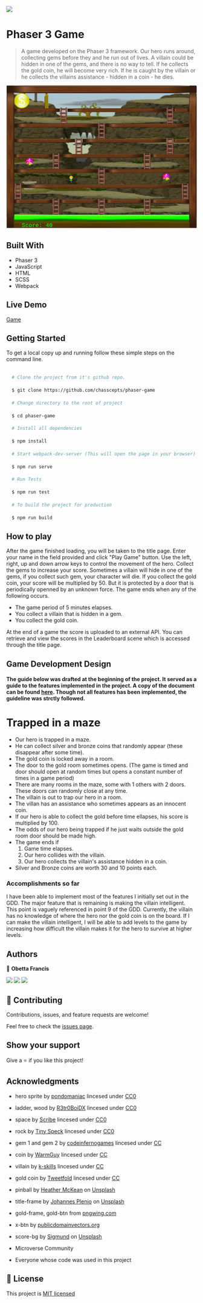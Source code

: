 ![](https://img.shields.io/badge/Microverse-blueviolet)

# Phaser 3 Game

> A game developed on the Phaser 3 framework. Our hero runs around, collecting gems before they and he run out of lives. A villain could be hidden in one of the gems, and there is no way to tell. If he collects the gold coin, he will become very rich. If he is caught by the villain or he collects the villains assistance - hidden in a coin - he dies.

![screenshot](./screenshot.png)

## Built With

- Phaser 3
- JavaScript
- HTML
- SCSS
- Webpack

## Live Demo

[Game](https://friendly-varahamihira-bd76c2.netlify.app/)

## Getting Started

To get a local copy up and running follow these simple steps on the command line.

```bash

  # Clone the project from it's github repo.

  $ git clone https://github.com/chasscepts/phaser-game

  # Change directory to the root of project

  $ cd phaser-game

  # Install all dependencies

  $ npm install

  # Start webpack-dev-server (This will open the page in your browser)

  $ npm run serve

  # Run Tests

  $ npm run test

  # To build the project for production

  $ npm run build

```

## How to play

After the game finished loading, you will be taken to the title page. Enter your name in the field provided and click "Play Game" button.
Use the left, right, up and down arrow keys to control the movement of the hero. Collect the gems to increase your score. Sometimes a villain will hide in one of the gems, if you collect such gem, your character will die. If you collect the gold coin, your score will be multiplied by 50. But it is protected by a door that is periodically openned by an unknown force. The game ends when any of the following occurs.

- The game period of 5 minutes elapses.
- You collect a villain that is hidden in a gem.
- You collect the gold coin.

At the end of a game the score is uploaded to an external API. You can retrieve and view the scores in the Leaderboard scene which is accessed through the title page.

## Game Development Design

#### The guide below was drafted at the beginning of the project. It served as a guide to the features implemented in the project. A copy of the document can be found [here](./GDD.md). Though not all features has been implemented, the guideline was strctly followed.

# Trapped in a maze

- Our hero is trapped in a maze.
- He can collect silver and bronze coins that randomly appear (these disappear after some time).
- The gold coin is locked away in a room.
- The door to the gold room sometimes opens. (The game is timed and door should open at random times but opens a constant number of times in a game period)
- There are many rooms in the maze, some with 1 others with 2 doors. These doors can randomly close at any time.
- The villain is out to trap our hero in a room.
- The villan has an assistance who sometimes appears as an innocent coin.
- If our hero is able to collect the gold before time ellapses, his score is multiplied by 100.
- The odds of our hero being trapped if he just waits outside the gold room door should be made high.
- The game ends if
  1. Game time elapses.
  2. Our hero collides with the villain.
  3. Our hero collects the villain's assistance hidden in a coin.
- Silver and Bronze coins are worth 30 and 10 points each.

### Accomplishments so far

I have been able to implement most of the features I initially set out in the GDD. The major feature that is remaining is making the villain intelligent. This point is vaguely referenced in point 9 of the GDD. Currently, the villain has no knowledge of where the hero nor the gold coin is on the board. If I can make the villain intelligent, I will be able to add levels to the game by increasing how difficult the villain makes it for the hero to survive at higher levels.

## Authors

👤 **Obetta Francis**

[![](https://img.shields.io/badge/GitHub-100000?style=for-the-badge&logo=github&logoColor=white)](https://github.com/chasscepts) [![](https://img.shields.io/badge/Twitter-1DA1F2?style=for-the-badge&logo=twitter&logoColor=white)](https://twitter.com/chasscepts) [![](https://img.shields.io/badge/LinkedIn-0077B5?style=for-the-badge&logo=linkedin&logoColor=white)](https://www.linkedin.com/in/chasscepts/)

## 🤝 Contributing

Contributions, issues, and feature requests are welcome!

Feel free to check the [issues page](https://github.com/chasscepts/phaser-game/issues).

## Show your support

Give a ⭐️ if you like this project!

## Acknowledgments

- hero sprite by [pondomaniac](https://opengameart.org/users/pondomaniac) lincesed under [CC0](https://creativecommons.org/publicdomain/zero/1.0/)

- ladder, wood by [R3tr0BoiDX](https://opengameart.org/users/r3tr0boidx) lincesed under [CC0](https://creativecommons.org/publicdomain/zero/1.0/)

- space by [Scribe](https://opengameart.org/users/r3tr0boidx) lincesed under [CC0](https://creativecommons.org/publicdomain/zero/1.0/)

- rock by [Tiny Speck](http://glitchthegame.com/) lincesed under [CC0](https://creativecommons.org/publicdomain/zero/1.0/)

- gem 1 and gem 2 by [codeinfernogames](https://opengameart.org/users/scribe) lincesed under [CC](https://creativecommons.org/licenses/by/3.0/)

- coin by [WarmGuy](https://opengameart.org/users/warmguy) lincesed under [CC](https://creativecommons.org/licenses/by/3.0/)

- villain by [k-skills](https://opengameart.org/users/k-skills) lincesed under [CC](https://creativecommons.org/licenses/by/3.0/)

- gold coin by [Tweetfold](https://opengameart.org/users/tweetfold) lincesed under [CC](https://creativecommons.org/licenses/by/3.0/)

- pinball by [Heather McKean](https://unsplash.com/@hjmckean?utm_source=unsplash&utm_medium=referral&utm_content=creditCopyText) on [Unsplash](https://unsplash.com/s/photos/3d-game?utm_source=unsplash&utm_medium=referral&utm_content=creditCopyText)

- title-frame by [Johannes Plenio](https://unsplash.com/@jplenio?utm_source=unsplash&utm_medium=referral&utm_content=creditCopyText) on [Unsplash](https://unsplash.com/s/photos/frames?utm_source=unsplash&utm_medium=referral&utm_content=creditCopyText)

- gold-frame, gold-btn from [pngwing.com](https://www.pngwing.com/en/free-png-bmijr/download)

- x-btn by [publicdomainvectors.org](https://publicdomainvectors.org/en/free-clipart/Dark-red-button-in-gray-frame/25778.html)

- score-bg by [Sigmund](https://unsplash.com/@sigmund?utm_source=unsplash&utm_medium=referral&utm_content=creditCopyText) on [Unsplash](https://unsplash.com/?utm_source=unsplash&utm_medium=referral&utm_content=creditCopyText)

- Microverse Community
- Everyone whose code was used in this project

## 📝 License

This project is [MIT licensed](./LICENSE)

